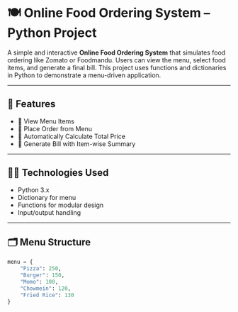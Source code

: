 # 🍽️ Online Food Ordering System – Python Project

A simple and interactive **Online Food Ordering System** that simulates food ordering like Zomato or Foodmandu. Users can view the menu, select food items, and generate a final bill. This project uses functions and dictionaries in Python to demonstrate a menu-driven application.

---

## 📌 Features

- 📜 View Menu Items  
- 🛒 Place Order from Menu  
- 🧮 Automatically Calculate Total Price  
- 🧾 Generate Bill with Item-wise Summary  

---

## 🧑‍💻 Technologies Used

- Python 3.x
- Dictionary for menu
- Functions for modular design
- Input/output handling

---

## 🗂️ Menu Structure

```python
menu = {
    "Pizza": 250,
    "Burger": 150,
    "Momo": 100,
    "Chowmein": 120,
    "Fried Rice": 130
}
